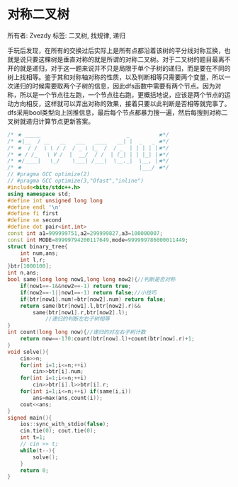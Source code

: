 # 对称二叉树

所有者: Zvezdy
标签: 二叉树, 找规律, 递归

手玩后发现，在所有的交换过后实际上是所有点都沿着该树的平分线对称互换，也就是说只要这棵树是垂直对称的就是所谓的对称二叉树。对于二叉树的题目最离不开的就是递归，对于这一题来说并不只是局限于单个子树的递归，而是要在不同的树上找相等。鉴于其和对称轴对称的性质，以及判断相等只需要两个变量，所以一次递归的时候需要取两个子树的信息，因此dfs函数中需要有两个节点。因为对称，所以是一个节点往左跑，一个节点往右跑，更概括地说，应该是两个节点的运动方向相反，这样就可以弄出对称的效果，接着只要以此判断是否相等就完事了。dfs采用bool类型向上回推信息，最后每个节点都暴力搜一遍，然后每搜到对称二叉树就递归计算节点更新答案。

```cpp
/* ★ _____                           _         ★*/
/* ★|__  / __   __   ___   ____   __| |  _   _ ★*/
/* ★  / /  \ \ / /  / _ \ |_  /  / _  | | | | |★*/
/* ★ / /_   \ V /  |  __/  / /  | (_| | | |_| |★*/
/* ★/____|   \_/    \___| /___|  \__._|  \__, |★*/
/* ★                                     |___/ ★*/
// #pragma GCC optimize(2)
// #pragma GCC optimize(3,"Ofast","inline")
#include<bits/stdc++.h>
using namespace std;
#define int unsigned long long
#define endl '\n'
#define fi first
#define se second
#define dot pair<int,int>
const int a1=999999751,a2=299999827,a3=100000007;
const int MODE=89999794200117649,mode=999999786000011449;
struct binary_tree{
    int num,ans;
    int l,r;
}btr[1000100];
int n,ans;
bool same(long long now1,long long now2){//判断是否对称
	if(now1==-1&&now2==-1) return true;
	if(now2==-1||now1==-1) return false;//小技巧
	if(btr[now1].num!=btr[now2].num) return false;
	return same(btr[now1].l,btr[now2].r)&&
        same(btr[now1].r,btr[now2].l);
            //递归的判断左右子树相等
}
int count(long long now){//递归的对左右子树计数
	return now==-1?0:count(btr[now].l)+count(btr[now].r)+1;
}
void solve(){
    cin>>n;
    for(int i=1;i<=n;++i)
        cin>>btr[i].num;
    for(int i=1;i<=n;++i)
        cin>>btr[i].l>>btr[i].r;
    for(int i=1;i<=n;++i) if(same(i,i))
        ans=max(ans,count(i));
    cout<<ans;
}
signed main(){
    ios::sync_with_stdio(false);
    cin.tie(0); cout.tie(0);
    int t=1;
    // cin >> t;
    while(t--){
        solve();
    }
    return 0;
}
```